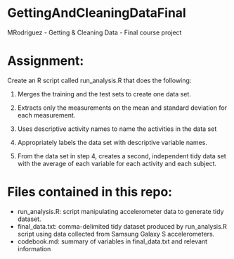 # GettingAndCleaningDataFinal
MRodriguez - Getting &amp; Cleaning Data - Final course project

# Assignment:
Create an R script called run_analysis.R that does the following:
  
  1) Merges the training and the test sets to create one data set.
  
  2) Extracts only the measurements on the mean and standard deviation for each measurement.
  
  3) Uses descriptive activity names to name the activities in the data set
  
  4) Appropriately labels the data set with descriptive variable names.
  
  5) From the data set in step 4, creates a second, independent tidy data set with the average of each variable for each activity and each subject.

# Files contained in this repo:
* run_analysis.R: script manipulating accelerometer data to generate tidy dataset.
* final_data.txt: comma-delimited tidy dataset produced by run_analysis.R script using data collected from Samsung Galaxy S accelerometers.
* codebook.md: summary of variables in final_data.txt and relevant information
